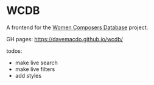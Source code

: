 # WCDB

A frontend for the [Women Composers Database](https://nmbx.newmusicusa.org/a-tool-for-change-the-women-composers-database/) project.

GH pages: https://davemacdo.github.io/wcdb/

todos:

- make live search
- make live filters
- add styles
